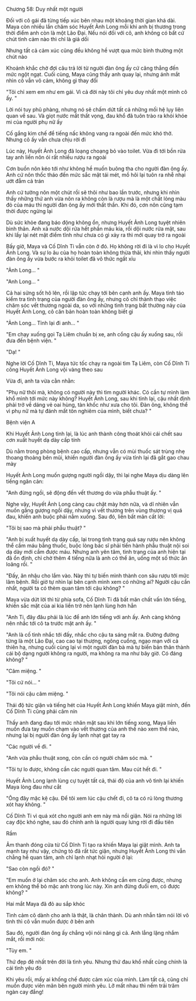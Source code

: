 




Chương 58: Duy nhất một người

Đối với cô gái đã từng tiếp xúc bên nhau một khoảng thời gian khá dài. Maya còn nhiều lần chăm sóc Huyết Ảnh Long mỗi khi anh bị thương trong thời điểm anh còn là một Lão Đại. Nếu nói đối với cô, anh không có bất cứ chút tình cảm nào thì chỉ là giả dối

Nhưng tất cả cảm xúc cũng đều không hề vượt qua mức bình thường một chút nào

Khoảnh khắc chờ đợi câu trả lời từ người đàn ông ấy cứ căng thẳng đến mức ngột ngạt. Cuối cùng, Maya cũng thấy anh quay lại, nhưng ánh mắt nhìn cô vẫn vô cảm, không gì thay đổi

"Tôi chỉ xem em như em gái. Vì cả đời này tôi chỉ yêu duy nhất một mình cô ấy. "

Lời nói tuy phũ phàng, nhưng nó sẽ chấm dứt tất cả những mối hệ lụy liên quan về sau. Và giọt nước mắt thất vọng, đau khổ đã tuôn trào ra khỏi khóe mi của người phụ nữ ấy

Cố gắng kìm chế để tiếng nấc không vang ra ngoài đến mức khó thở. Nhưng cô ấy vẫn chưa chịu rời đi

Lúc này, Huyết Ảnh Long đã loạng choạng bỏ vào toilet. Vừa đi tới bồn rửa tay anh liền nôn ói rất nhiều rượu ra ngoài

Cơn buồn nôn kéo tới như không hề muốn buông tha cho người đàn ông ấy. Anh cứ nôn thốc tháo đến mức sắc mặt tái mét, mồ hôi lại tuôn ra nhễ nhại ướt đẫm cả trán

Anh cứ tưởng nôn một chút rồi sẽ thôi như bao lần trước, nhưng khi nhìn thấy những thứ anh vừa nôn ra không còn là rượu mà là một chất lỏng màu đỏ của máu thì người đàn ông ấy mới thất thần. Khi đó, cơn nôn cũng tạm thời được ngừng lại

Dù sức khỏe đang báo động không ổn, nhưng Huyết Ảnh Long tuyệt nhiên bình thản. Anh xả nước dội rửa hết phần máu kia, rồi dội nước rửa mặt, sau khi lấy lại nét mặt điềm tĩnh như chưa có gì xảy ra thì mới quay trở ra ngoài

Bấy giờ, Maya và Cố Dĩnh Ti vẫn còn ở đó. Họ không rời đi là vì lo cho Huyết Ảnh Long. Và sự lo âu của họ hoàn toàn không thừa thãi, khi nhìn thấy người đàn ông ấy vừa bước ra khỏi toilet đã vô thức ngất xỉu


"Ảnh Long... "

"Anh Long... "

Cả hai sửng sốt hô lên, rồi lập tức chạy tới bên cạnh anh ấy. Maya tỉnh táo kiểm tra tình trạng của người đàn ông ấy, nhưng cô chỉ thành thạo việc chăm sóc vết thương ngoài da, so với những tình trạng bất thường này của Huyết Ảnh Long, cô căn bản hoàn toàn không biết gì

"Ảnh Long... Tỉnh lại đi anh... "

"Em chạy xuống gọi Tạ Liêm chuẩn bị xe, anh cổng cậu ấy xuống sau, rồi đưa đến bệnh viện. "

"Dạ! "

Nghe lời Cố Dĩnh Ti, Maya tức tốc chạy ra ngoài tìm Tạ Liêm, còn Cố Dĩnh Ti cõng Huyết Ảnh Long vội vàng theo sau

Vừa đi, anh ta vừa cằn nhằn:

"Phụ nữ thôi mà, không có người này thì tìm người khác. Có cần tự mình làm khổ mình tới mức này không? Huyết Ảnh Long, sau khi tỉnh lại, cậu nhất định phải trở về dáng vẻ oai hùng, tàn khốc như xưa cho tôi. Đàn ông, không thể vì phụ nữ mà tự đánh mất tôn nghiêm của mình, biết chưa? "



Bệnh viện A

Khi Huyết Ảnh Long tỉnh lại, là lúc anh thành công thoát khỏi cái chết sau cơn xuất huyết dạ dày cấp tính

Dù nằm trong phòng bệnh cao cấp, nhưng vẫn có mùi thuốc sát trùng nhẹ thoang thoảng bên mũi, khiến người đàn ông ấy vừa tỉnh lại đã gắt gao chau mày

Huyết Ảnh Long muốn gượng người ngồi dậy, thì lại nghe Maya dịu dàng lên tiếng ngăn cản:

"Anh đừng ngồi, sẽ động đến vết thương do vừa phẫu thuật ấy. "

Nghe vậy, Huyết Ảnh Long càng cau chặt mày hơn nữa, và dĩ nhiên vẫn muốn gắng gượng ngồi dậy, nhưng vì vết thương trên vùng thượng vị quá đau, khiến anh buộc phải nằm xuống. Sau đó, liền bất mãn cất lời:



"Tôi bị sao mà phải phẫu thuật? "

"Anh bị xuất huyết dạ dày cấp, lại trong tình trạng quá say rượu nên không thể cầm máu bằng thuốc, buộc lòng bác sĩ phải tiến hành phẫu thuật nội soi dạ dày mới cầm được máu. Nhưng anh yên tâm, tình trạng của anh hiện tại đã ổn định, chỉ chờ thêm 4 tiếng nữa là anh có thể ăn, uống một số thức ăn loãng rồi. "

"Đấy, ăn nhậu cho lắm vào. Này thì tự biến mình thành con sâu rượu tới mức lâm bệnh. Rồi giờ tự nhìn lại bên cạnh mình xem có những ai? Người cậu cần nhất, người ta có thèm quan tâm tới cậu không? "

Maya vừa dứt lời thì từ phía sofa, Cố Dĩnh Ti đã bất mãn chất vấn lớn tiếng, khiến sắc mặt của ai kia liền trở nên lạnh lùng hơn hẳn

"Anh Ti, đây đâu phải là lúc để anh lớn tiếng với anh ấy. Anh càng không nên nhắc tới cô ta trước mặt anh ấy. "

"Anh là cố tình nhắc tới đấy, nhắc cho cậu ta sáng mắt ra. Đường đường từng là một Lão Đại, cao cao tại thượng, ngông cuồng, ngạo mạn với cả thiên hạ, nhưng cuối cùng lại vì một người đàn bà mà tự biến bản thân thành cái bộ dạng người không ra người, ma không ra ma như bây giờ. Có đáng không? "

"Câm miệng. "

"Tôi cứ nói... "

"Tôi nói cậu câm miệng. "

Thái độ tức giận và tiếng hét của Huyết Ảnh Long khiến Maya giật mình, đến Cố Dĩnh Ti cũng phải câm nín

Thấy anh đang đau tới mức nhăn mặt sau khi lớn tiếng xong, Maya liền muốn đưa tay muốn chạm vào vết thương của anh thế nào xem thế nào, nhưng lại bị người đàn ông ấy lạnh nhạt gạt tay ra

"Các người về đi. "

"Anh vừa phẫu thuật xong, còn cần có người chăm sóc mà. "

"Tôi tự lo được, không cần các người quan tâm. Mau cút hết đi. "

Huyết Ảnh Long lạnh lùng cự tuyệt tất cả, thái độ của anh vô tình lại khiến Maya lòng đau như cắt

"Ông đây mặc kệ cậu. Để tôi xem lúc cậu chết đi, cô ta có rủ lòng thương xót hay không. "


Cố Dĩnh Ti vì quá xót cho người anh em này mà nổi giận. Nói ra những lời cay độc khó nghe, sau đó chính anh là người quay lưng rời đi đầu tiên

Rầm

Âm thanh đóng cửa từ Cố Dĩnh Ti tạo ra khiến Maya lại giật mình. Anh ta mạnh tay như vậy, chứng tỏ đã rất tức giận, nhưng Huyết Ảnh Long thì vẫn chẳng hề quan tâm, anh chỉ lạnh nhạt hỏi người ở lại:

"Sao còn ngồi đó? "

"Em muốn ở lại chăm sóc cho anh. Anh không cần em cũng được, nhưng em không thể bỏ mặc anh trong lúc này. Xin anh đừng đuổi em, có được không? "

Hai mắt Maya đã đỏ au sắp khóc

Tình cảm cô dành cho anh là thật, là chân thành. Dù anh nhẫn tâm nói lời vô tình thì cô vẫn muốn được ở bên anh

Sau đó, người đàn ông ấy chẳng vội nói năng gì cả. Anh lẳng lặng nhắm mắt, rồi mới nói:

"Tùy em. "

Thứ đẹp đẽ nhất trên đời là tình yêu. Nhưng thứ đau khổ nhất cũng chính là cái tình yêu đó

Khi yêu rồi, mấy ai khống chế được cảm xúc của mình. Làm tất cả, cũng chỉ muốn được viên mãn bên người mình yêu. Lỡ mất nhau thì nếm trải trăm ngàn cay đắng!





